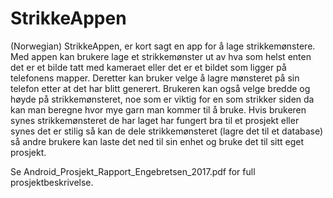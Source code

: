 # StrikkeAppen
(Norwegian) StrikkeAppen, er kort sagt en app for å lage strikkemønstere. Med appen kan brukere lage et strikkemønster ut av hva som helst enten det er et bilde tatt med kameraet eller det er et bildet som ligger på telefonens mapper. Deretter kan bruker velge å lagre mønsteret på sin telefon etter at det har blitt generert. Brukeren kan også velge bredde og høyde på strikkemønsteret, noe som er viktig for en som strikker siden da kan man beregne hvor mye garn man kommer til å bruke. Hvis brukeren synes strikkemønsteret de har laget har fungert bra til et prosjekt eller synes det er stilig så kan de dele strikkemønsteret (lagre det til et database) så andre brukere kan laste det ned til sin enhet og bruke det til sitt eget prosjekt. 

Se Android_Prosjekt_Rapport_Engebretsen_2017.pdf for full prosjektbeskrivelse.
